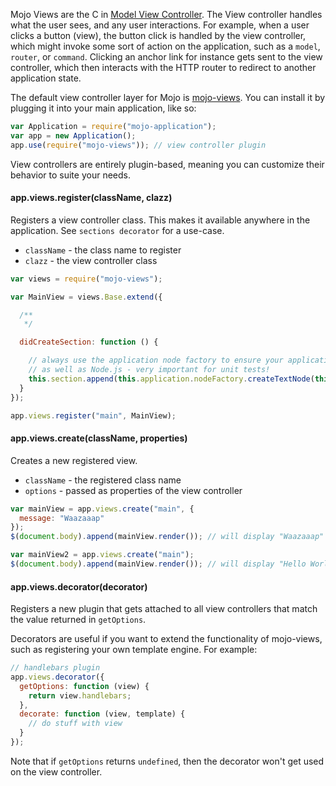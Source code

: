 Mojo Views are the C in [Model View Controller](http://en.wikipedia.org/wiki/Model%E2%80%93view%E2%80%93controller). The View controller handles what the user sees, and any user
interactions. For example, when a user clicks a button (view), the button click is handled by the view controller, which might invoke some sort of action on the application, such as
a `model`, `router`, or `command`. Clicking an anchor link for instance gets sent to the view controller, which then interacts with the HTTP router to redirect to another application state.


The default view controller layer for Mojo is [mojo-views](https://github.com/mojo-js/mojo-views). You can install it by plugging it into your main application, like so:

```javascript
var Application = require("mojo-application");
var app = new Application();
app.use(require("mojo-views")); // view controller plugin
```

View controllers are entirely plugin-based, meaning you can customize their behavior to suite your needs.  

#### app.views.register(className, clazz)

Registers a view controller class. This makes it available anywhere in the application. See `sections decorator` for a use-case.

- `className` - the class name to register
- `clazz` - the view controller class

```javascript
var views = require("mojo-views");

var MainView = views.Base.extend({

  /**
   */

  didCreateSection: function () {

    // always use the application node factory to ensure your application runs in the browser,
    // as well as Node.js - very important for unit tests!
    this.section.append(this.application.nodeFactory.createTextNode(this.get("message") || "Hello World!"));
  }
});

app.views.register("main", MainView);
```

#### app.views.create(className, properties)

Creates a new registered view.

- `className` - the registered class name
- `options` - passed as properties of the view controller

```javascript
var mainView = app.views.create("main", {
  message: "Waazaaap"
});
$(document.body).append(mainView.render()); // will display "Waazaaap" to the user

var mainView2 = app.views.create("main");
$(document.body).append(mainView.render()); // will display "Hello World!" to the user
```

#### app.views.decorator(decorator)

Registers a new plugin that gets attached to all view controllers that match the value returned in `getOptions`.

Decorators are useful if you want to extend the functionality of mojo-views, such as registering your own template engine. For example:

```javascript
// handlebars plugin
app.views.decorator({
  getOptions: function (view) {
    return view.handlebars;
  },
  decorate: function (view, template) {
    // do stuff with view
  }
});
```

Note that if `getOptions` returns `undefined`, then the decorator won't get used on the view controller.
